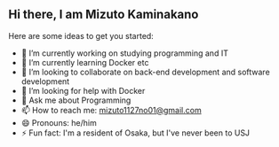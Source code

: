 ## Hi there, I am Mizuto Kaminakano


Here are some ideas to get you started:

- 🔭 I’m currently working on studying programming and IT
- 🌱 I’m currently learning Docker etc
- 👯 I’m looking to collaborate on back-end development and software development
- 🤔 I’m looking for help with Docker
- 💬 Ask me about Programming
- 📫 How to reach me: mizuto1127no01@gmail.com
- 😄 Pronouns: he/him
- ⚡ Fun fact: I'm a resident of Osaka, but I've never been to USJ
